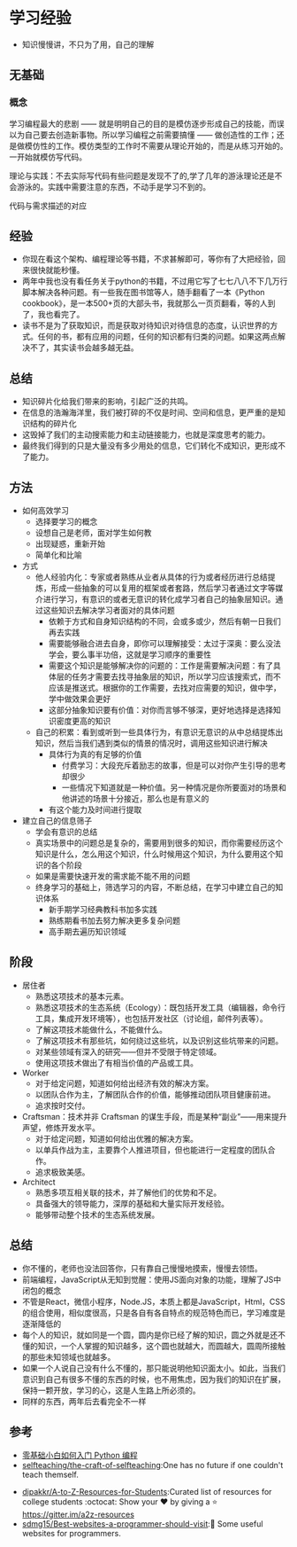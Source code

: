 # 学习经验

* 知识慢慢讲，不只为了用，自己的理解

## 无基础

### 概念

学习编程最大的悲剧 —— 就是明明自己的目的是模仿逐步形成自己的技能，而误以为自己要去创造新事物。所以学习编程之前需要搞懂 —— 做创造性的工作；还是做模仿性的工作。模仿类型的工作时不需要从理论开始的，而是从练习开始的。  一开始就模仿写代码。

理论与实践：不去实际写代码有些问题是发现不了的,学了几年的游泳理论还是不会游泳的。实践中需要注意的东西，不动手是学习不到的。

代码与需求描述的对应

## 经验

* 你现在看这个架构、编程理论等书籍，不求甚解即可，等你有了大把经验，回来很快就能秒懂。
* 两年中我也没有看任务关于python的书籍，不过用它写了七七八八不下几万行脚本解决各种问题。有一些我在图书馆等人，随手翻看了一本《Python cookbook》，是一本500+页的大部头书，我就那么一页页翻看，等的人到了，我也看完了。
* 读书不是为了获取知识，而是获取对待知识对待信息的态度，认识世界的方式。任何的书，都有应用的问题，任何的知识都有归类的问题。如果这两点解决不了，其实读书会越多越无益。

## 总结

* 知识碎片化给我们带来的影响，引起广泛的共鸣。
* 在信息的浩瀚海洋里，我们被打碎的不仅是时间、空间和信息，更严重的是知识结构的碎片化
* 这毁掉了我们的主动搜索能力和主动链接能力，也就是深度思考的能力。
* 最终我们得到的只是大量没有多少用处的信息，它们转化不成知识，更形成不了能力。

## 方法

* 如何高效学习
    - 选择要学习的概念
    - 设想自己是老师，面对学生如何教
    - 出现疑惑，重新开始
    - 简单化和比喻
* 方式
    - 他人经验内化：专家或者熟练从业者从具体的行为或者经历进行总结提炼，形成一些抽象的可以复用的框架或者套路，然后学习者通过文字等媒介进行学习，有意识的或者无意识的转化成学习者自己的抽象层知识。通过这些知识去解决学习者面对的具体问题
        + 依赖于方式和自身知识结构的不同，会或多或少，然后有朝一日我们再去实践
        + 需要能够融合进去自身，即你可以理解接受：太过于深奥：要么没法学会，要么事半功倍，这就是学习顺序的重要性
        + 需要这个知识是能够解决你的问题的：工作是需要解决问题：有了具体层的任务才需要去找寻抽象层的知识，所以学习应该搜索式，而不应该是推送式。根据你的工作需要，去找对应需要的知识，做中学，学中做效果会更好
        + 这部分抽象知识要有价值：对你而言够不够深，更好地选择是选择知识密度更高的知识
    - 自己的积累：看到或听到一些具体行为，有意识无意识的从中总结提炼出知识，然后当我们遇到类似的情景的情况时，调用这些知识进行解决
        + 具体行为真的有足够的价值
            * 付费学习：大段充斥着励志的故事，但是可以对你产生引导的思考却很少
            * 一些情况下知道就是一种价值。另一种情况是你所要面对的场景和他讲述的场景十分接近，那么也是有意义的
        + 有这个能力及时间进行提取
* 建立自己的信息筛子
    - 学会有意识的总结
    - 真实场景中的问题总是复杂的，需要用到很多的知识，而你需要经历这个知识是什么，怎么用这个知识，什么时候用这个知识，为什么要用这个知识的各个阶段
    - 如果是需要快速开发的需求能不能不用的问题
    - 终身学习的基础上，筛选学习的内容，不断总结，在学习中建立自己的知识体系
        + 新手期学习经典教科书加多实践
        + 熟练期看书加去努力解决更多复杂问题
        + 高手期去遍历知识领域

## 阶段

* 居住者
    - 熟悉这项技术的基本元素。
    - 熟悉这项技术的生态系统（Ecology）：既包括开发工具（编辑器，命令行工具，集成开发环境等），也包括开发社区（讨论组，邮件列表等）。
    - 了解这项技术能做什么，不能做什么。
    - 了解这项技术有那些坑，如何绕过这些坑，以及识别这些坑带来的问题。
    - 对某些领域有深入的研究——但并不受限于特定领域。
    - 使用这项技术做出了有相当价值的产品或工具。
* Worker
    - 对于给定问题，知道如何给出经济有效的解决方案。
    - 以团队合作为主，了解团队合作的价值，能够推动团队项目健康前进。
    - 追求按时交付。
* Craftsman：技术并非 Craftsman 的谋生手段，而是某种“副业”——用来提升声望，修炼开发水平。
    - 对于给定问题，知道如何给出优雅的解决方案。
    - 以单兵作战为主，主要靠个人推进项目，但也能进行一定程度的团队合作。
    - 追求极致美感。
* Architect
    - 熟悉多项互相关联的技术，并了解他们的优势和不足。
    - 具备强大的领导能力，深厚的基础和大量实际开发经验。
    - 能够带动整个技术的生态系统发展。

## 总结

* 你不懂的，老师也没法回答你，只有靠自己慢慢地摸索，慢慢去领悟。
* 前端编程，JavaScript从无知到觉醒：使用JS面向对象的功能，理解了JS中闭包的概念
* 不管是React，微信小程序，Node.JS，本质上都是JavaScript，Html，CSS的组合使用，相似度很高，只是各自有各自特点的规范特色而已，学习难度是逐渐降低的
* 每个人的知识，就如同是一个圆，圆内是你已经了解的知识，圆之外就是还不懂的知识，一个人掌握的知识越多，这个圆也就越大，而圆越大，圆周所接触的那些未知领域也就越多。
* 如果一个人说自己没有什么不懂的，那只能说明他知识面太小。如此，当我们意识到自己有很多不懂的东西的时候，也不用焦虑，因为我们的知识在扩展，保持一颗开放，学习的心，这是人生路上所必须的。
* 同样的东西，两年后去看完全不一样

## 参考

- [零基础小白如何入门 Python 编程](http://blog.csdn.net/gitchat/article/details/77506814)
- [selfteaching/the-craft-of-selfteaching](https://github.com/selfteaching/the-craft-of-selfteaching):One has no future if one couldn't teach themself.
* [dipakkr/A-to-Z-Resources-for-Students](https://github.com/dipakkr/A-to-Z-Resources-for-Students):Curated list of resources for college students :octocat: Show your ❤️ by giving a ⭐️ https://gitter.im/a2z-resources
* [sdmg15/Best-websites-a-programmer-should-visit](https://github.com/sdmg15/Best-websites-a-programmer-should-visit):🔗 Some useful websites for programmers.
